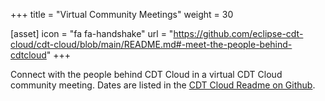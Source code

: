 +++
title = "Virtual Community Meetings"
weight = 30

[asset]
  icon = "fa fa-handshake"
  url = "https://github.com/eclipse-cdt-cloud/cdt-cloud/blob/main/README.md#-meet-the-people-behind-cdtcloud"
+++

Connect with the people behind CDT Cloud in a virtual CDT Cloud community meeting.
Dates are listed in the [CDT Cloud Readme on Github](https://github.com/eclipse-cdt-cloud/cdt-cloud/blob/main/README.md#-meet-the-people-behind-cdtcloud).
